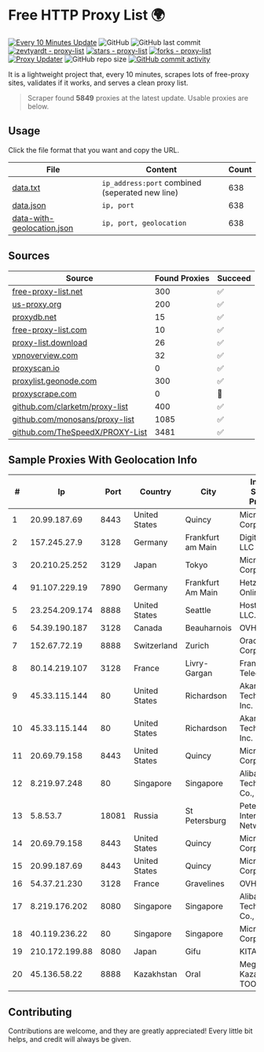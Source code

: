 
# Free HTTP Proxy List 🌍

[![Every 10 Minutes Update](https://github.com/mertguvencli/http-proxy-list/actions/workflows/main.yml/badge.svg?branch=main)](https://github.com/mertguvencli/http-proxy-list/actions/workflows/main.yml)
![GitHub](https://img.shields.io/github/license/mertguvencli/http-proxy-list)
![GitHub last commit](https://img.shields.io/github/last-commit/mertguvencli/http-proxy-list)
[![zevtyardt - proxy-list](https://img.shields.io/static/v1?label=zevtyardt&message=proxy-list&color=blue&logo=github)](https://github.com/zevtyardt/proxy-list "Go to GitHub repo")
[![stars - proxy-list](https://img.shields.io/github/stars/zevtyardt/proxy-list?style=social)](https://github.com/zevtyardt/proxy-list)
[![forks - proxy-list](https://img.shields.io/github/forks/zevtyardt/proxy-list?style=social)](https://github.com/zevtyardt/proxy-list)
[![Proxy Updater](https://github.com/zevtyardt/proxy-list/workflows/Proxy%20Updater/badge.svg)](https://github.com/zevtyardt/proxy-list/actions?query=workflow:"Proxy+Updater")
![GitHub repo size](https://img.shields.io/github/repo-size/zevtyardt/proxy-list)
[![GitHub commit activity](https://img.shields.io/github/commit-activity/m/zevtyardt/proxy-list?logo=commits)](https://github.com/zevtyardt/proxy-list/commits/main)

It is a lightweight project that, every 10 minutes, scrapes lots of free-proxy sites, validates if it works, and serves a clean proxy list.

> Scraper found **5849** proxies at the latest update. Usable proxies are below.

## Usage

Click the file format that you want and copy the URL.

|File|Content|Count|
|----|-------|-----|
|[data.txt](https://raw.githubusercontent.com/mertguvencli/http-proxy-list/main/proxy-list/data.txt)|`ip_address:port` combined (seperated new line)|638|
|[data.json](https://raw.githubusercontent.com/mertguvencli/http-proxy-list/main/proxy-list/data.json)|`ip, port`|638|
|[data-with-geolocation.json](https://raw.githubusercontent.com/mertguvencli/http-proxy-list/main/proxy-list/data-with-geolocation.json)|`ip, port, geolocation`|638|

## Sources

|Source|Found Proxies|Succeed|
|------|-------------|-------|
|[free-proxy-list.net](https://free-proxy-list.net)|300|✅|
|[us-proxy.org](https://www.us-proxy.org)|200|✅|
|[proxydb.net](http://proxydb.net)|15|✅|
|[free-proxy-list.com](https://free-proxy-list.com/?page=&port=&type%5B%5D=http&type%5B%5D=https&up_time=0&search=Search)|10|✅|
|[proxy-list.download](https://www.proxy-list.download/HTTP)|26|✅|
|[vpnoverview.com](https://vpnoverview.com/privacy/anonymous-browsing/free-proxy-servers)|32|✅|
|[proxyscan.io](https://www.proxyscan.io)|0|✅|
|[proxylist.geonode.com](https://proxylist.geonode.com/api/proxy-list?limit=300&page=1&sort_by=lastChecked&sort_type=desc&protocols=http,https)|300|✅|
|[proxyscrape.com](https://api.proxyscrape.com/v2/?request=displayproxies&protocol=http&timeout=10000&country=all&ssl=all&anonymity=all)|0|🚫|
|[github.com/clarketm/proxy-list](https://raw.githubusercontent.com/clarketm/proxy-list/master/proxy-list-raw.txt)|400|✅|
|[github.com/monosans/proxy-list](https://raw.githubusercontent.com/monosans/proxy-list/main/proxies/http.txt)|1085|✅|
|[github.com/TheSpeedX/PROXY-List](https://raw.githubusercontent.com/TheSpeedX/PROXY-List/master/http.txt)|3481|✅|


## Sample Proxies With Geolocation Info

|#|Ip|Port|Country|City|Internet Service Provider|
|-|--|----|-------|----|-------------------------|
|1|20.99.187.69|8443|United States|Quincy|Microsoft Corporation|
|2|157.245.27.9|3128|Germany|Frankfurt am Main|DigitalOcean, LLC|
|3|20.210.25.252|3129|Japan|Tokyo|Microsoft Corporation|
|4|91.107.229.19|7890|Germany|Frankfurt Am Main|Hetzner Online AG|
|5|23.254.209.174|8888|United States|Seattle|Hostwinds LLC.|
|6|54.39.190.187|3128|Canada|Beauharnois|OVH SAS|
|7|152.67.72.19|8888|Switzerland|Zurich|Oracle Corporation|
|8|80.14.219.107|3128|France|Livry-Gargan|France Telecom|
|9|45.33.115.144|80|United States|Richardson|Akamai Technologies, Inc.|
|10|45.33.115.144|80|United States|Richardson|Akamai Technologies, Inc.|
|11|20.69.79.158|8443|United States|Quincy|Microsoft Corporation|
|12|8.219.97.248|80|Singapore|Singapore|Alibaba (US) Technology Co., Ltd.|
|13|5.8.53.7|18081|Russia|St Petersburg|Petersburg Internet Network ltd|
|14|20.69.79.158|8443|United States|Quincy|Microsoft Corporation|
|15|20.99.187.69|8443|United States|Quincy|Microsoft Corporation|
|16|54.37.21.230|3128|France|Gravelines|OVH SAS|
|17|8.219.176.202|8080|Singapore|Singapore|Alibaba (US) Technology Co., Ltd.|
|18|40.119.236.22|80|Singapore|Singapore|Microsoft Corporation|
|19|210.172.199.88|8080|Japan|Gifu|KITAGATA|
|20|45.136.58.22|8888|Kazakhstan|Oral|Megahost Kazakhstan TOO|



## Contributing

Contributions are welcome, and they are greatly appreciated! Every
little bit helps, and credit will always be given.

